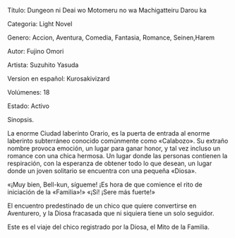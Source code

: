 


Título: Dungeon ni Deai wo Motomeru no wa Machigatteiru Darou ka

Categoria: Light Novel

Genero: Accion, Aventura, Comedia, Fantasia, Romance, Seinen,Harem

Autor: Fujino Omori

Artista: Suzuhito Yasuda

Version en español: Kurosakivizard

Volúmenes: 18

Estado: Activo



Sinopsis.

La enorme Ciudad laberinto Orario, es la puerta de entrada al enorme laberinto subterráneo conocido comúnmente como «Calabozo». Su extraño nombre provoca emoción, un lugar para ganar honor, y tal vez incluso un romance con una chica hermosa. Un lugar donde las personas contienen la respiración, con la esperanza de obtener todo lo que desean, un lugar donde un joven solitario se encuentra con una pequeña «Diosa».

«¡Muy bien, Bell-kun, sígueme! ¡Es hora de que comience el rito de iniciación de la «Familia»!»
«¡Sí! ¡Sere más fuerte!»

El encuentro predestinado de un chico que quiere convertirse en Aventurero, y la Diosa fracasada que ni siquiera tiene un solo seguidor.

Este es el viaje del chico registrado por la Diosa, el Mito de la Familia.